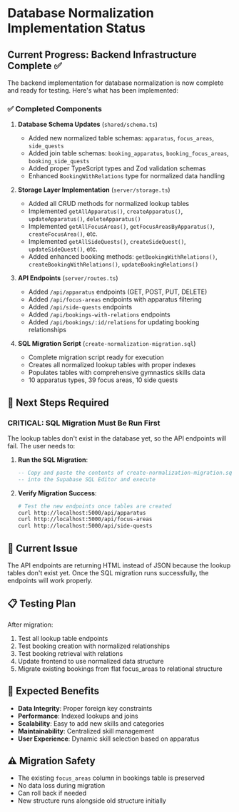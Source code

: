 # Database Normalization Implementation Status

## Current Progress: Backend Infrastructure Complete ✅

The backend implementation for database normalization is now complete and ready for testing. Here's what has been implemented:

### ✅ Completed Components

1. **Database Schema Updates** (`shared/schema.ts`)
   - Added new normalized table schemas: `apparatus`, `focus_areas`, `side_quests`
   - Added join table schemas: `booking_apparatus`, `booking_focus_areas`, `booking_side_quests`
   - Added proper TypeScript types and Zod validation schemas
   - Enhanced `BookingWithRelations` type for normalized data handling

2. **Storage Layer Implementation** (`server/storage.ts`)
   - Added all CRUD methods for normalized lookup tables
   - Implemented `getAllApparatus()`, `createApparatus()`, `updateApparatus()`, `deleteApparatus()`
   - Implemented `getAllFocusAreas()`, `getFocusAreasByApparatus()`, `createFocusArea()`, etc.
   - Implemented `getAllSideQuests()`, `createSideQuest()`, `updateSideQuest()`, etc.
   - Added enhanced booking methods: `getBookingWithRelations()`, `createBookingWithRelations()`, `updateBookingRelations()`

3. **API Endpoints** (`server/routes.ts`)
   - Added `/api/apparatus` endpoints (GET, POST, PUT, DELETE)
   - Added `/api/focus-areas` endpoints with apparatus filtering
   - Added `/api/side-quests` endpoints
   - Added `/api/bookings-with-relations` endpoints
   - Added `/api/bookings/:id/relations` for updating booking relationships

4. **SQL Migration Script** (`create-normalization-migration.sql`)
   - Complete migration script ready for execution
   - Creates all normalized lookup tables with proper indexes
   - Populates tables with comprehensive gymnastics skills data
   - 10 apparatus types, 39 focus areas, 10 side quests

## 🔄 Next Steps Required

### CRITICAL: SQL Migration Must Be Run First

The lookup tables don't exist in the database yet, so the API endpoints will fail. The user needs to:

1. **Run the SQL Migration**:
   ```sql
   -- Copy and paste the contents of create-normalization-migration.sql 
   -- into the Supabase SQL Editor and execute
   ```

2. **Verify Migration Success**:
   ```bash
   # Test the new endpoints once tables are created
   curl http://localhost:5000/api/apparatus
   curl http://localhost:5000/api/focus-areas
   curl http://localhost:5000/api/side-quests
   ```

## 🚨 Current Issue

The API endpoints are returning HTML instead of JSON because the lookup tables don't exist yet. Once the SQL migration runs successfully, the endpoints will work properly.

## 📋 Testing Plan

After migration:
1. Test all lookup table endpoints
2. Test booking creation with normalized relationships
3. Test booking retrieval with relations
4. Update frontend to use normalized data structure
5. Migrate existing bookings from flat focus_areas to relational structure

## 🎯 Expected Benefits

- **Data Integrity**: Proper foreign key constraints
- **Performance**: Indexed lookups and joins
- **Scalability**: Easy to add new skills and categories
- **Maintainability**: Centralized skill management
- **User Experience**: Dynamic skill selection based on apparatus

## ⚠️ Migration Safety

- The existing `focus_areas` column in bookings table is preserved
- No data loss during migration
- Can roll back if needed
- New structure runs alongside old structure initially
